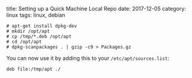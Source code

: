 title: Setting up a Quick Machine Local Repo
date: 2017-12-05
category: linux
tags: linux, debian

```text
# apt-get install dpkg-dev
# mkdir /opt/apt
# cp /tmp/*.deb /opt/apt
# cd /opt/apt
# dpkg-scanpackages . | gzip -c9 > Packages.gz
```

You can now use it by adding this to your `/etc/apt/sources.list`:

```text
deb file:/tmp/apt ./
```


